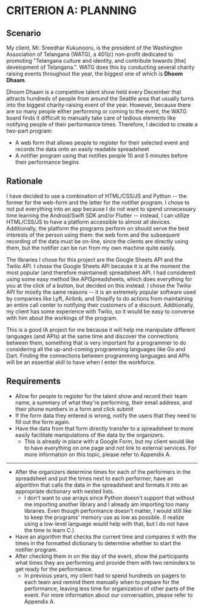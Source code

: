 # CRITERION A: PLANNING

## Scenario

My client, Mr. Sreedhar Kukunooru, is the president of the Washington Association of Telangana (WATG), a 401(c) non-profit dedicated to promoting "Telangana culture and identity, and contribute towards [the] development of Telangana.". WATG does this by conducting several charity raising events throughout the year, the biggest one of which is **Dhoom Dhaam**. 

Dhoom Dhaam is a competitive talent show held every December that attracts hundreds of people from around the Seattle area that usually turns into the biggest charity-raising event of the year. However, because there are so many people either performing or coming to the event, the WATG board finds it difficult to manually take care of tedious elements like notifying people of their performance times. Therefore, I decided to create a two-part program: 

* A web form that allows people to register for their selected event and records the data onto an easily readable spreadsheet
* A notifier program using that notifies people 10 and 5 minutes before their performance begins

## Rationale

I have decided to use a combination of HTML/CSS/JS and Python -- the former for the web-form and the latter for the notifier program. I chose to not put everything into an app because I do not want to spend unnecessary time learning the Android/Swift SDK and/or Flutter -- instead, I can utilize HTML/CSS/JS to have a platform accessible to almost all devices. Additionally, the platform the programs perform on should serve the best interests of the person using them: the web form and the subsequent recording of the data must be on-line, since the clients are directly using them, but the notifier can be run from my own machine quite easily. 

The libraries I chose for this project are the Google Sheets API and the Twilio API. I chose the Google Sheets API because it is at the moment the most popular (and therefore maintained) spreadsheet API. I had considered using some easy method like APISpreadsheets, which does everything for you at the click of a button, but decided on this instead. I chose the Twilio API for mostly the same reasons -- it is an extremely popular software used by companies like Lyft, Airbnb, and Shopify to do actions from maintaining an entire call center to notifying their customers of a discount. Additionally, my client has some experience with Twilio, so it would be easy to converse with him about the workings of the program. 

This is a good IA project for me because it will help me manipulate different languages (and APIs) at the same time and discover the connections between them, something that is very important for a programmer to do considering all the up-and-coming programming languages like Go and Dart. Finding the connections between programming languages and APIs will be an essential skill to have when I enter the workforce.  

## Requirements

* Allow for people to register for the talent show and record their team name, a summary of what they're performing, their email address, and their phone numbers in a form and click submit
* If the form data they entered is wrong, notify the users that they need to fill out the form again. 
* Have the data from that form directly transfer to a spreadsheet to more easily facilitate manipulations of the data by the organizers.
  * This is already in place with a Google Form, but my client would like to have everything on one page and not link to external services. For more information on this topic, please refer to Appendix A. 

---

* After the organizers determine times for each of the performers in the spreadsheet and put the times next to each performer, have an algorithm that calls the data in the spreadsheet and formats it into an appropriate dictionary with nested lists. 
  * I don't want to use arrays since Python doesn't support that without me importing another library and I already am importing too many libraries. Even though performance doesn't matter, I would still like to keep the programs' memory use as low as possible. (I realize using a low-level language would help with that, but I do not have the time to learn C.)
* Have an algorithm that checks the current time and compares it with the times in the formatted dictionary to determine whether to start the notifier program. 
* After checking them in on the day of the event, show the participants what times they are performing and provide them with two reminders to get ready for the performance. 
  * In previous years, my client had to spend hundreds on pagers to each team and remind them manually when to prepare for the performance, leaving less time for organization of other parts of the event. For more information about our conversation, please refer to Appendix A. 







